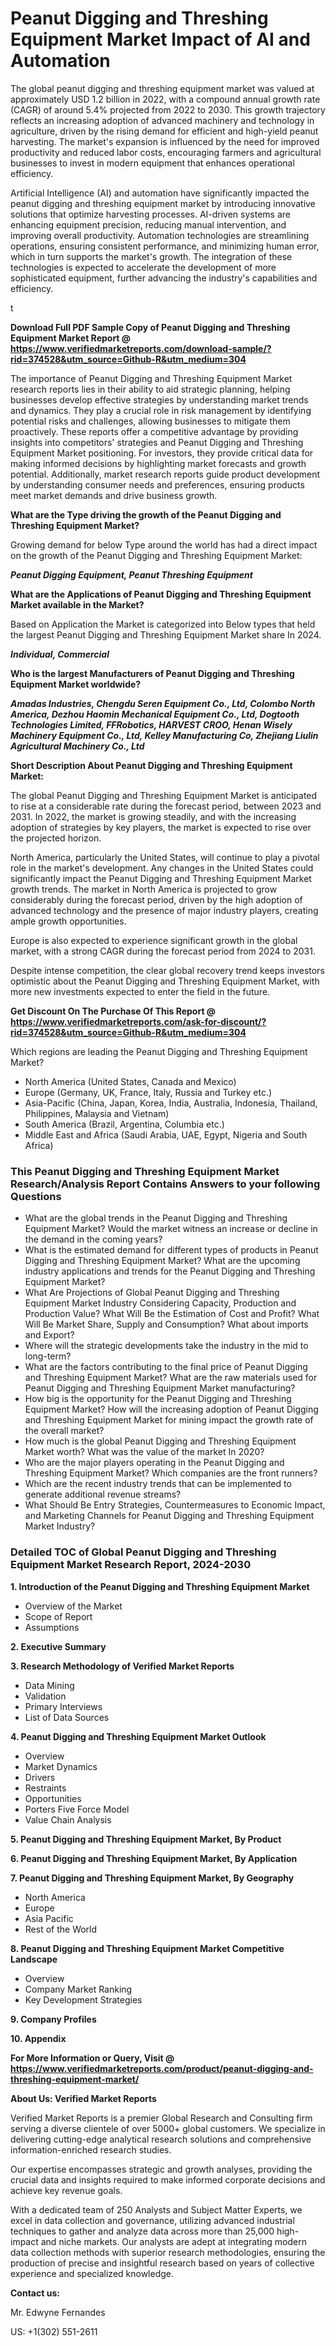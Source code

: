 <meta name="title" content="Global Peanut Digging and Threshing Equipment Market Impact of AI and Automation"><meta name="description" content="The global peanut digging and threshing equipment market was valued at approximately USD 1.2 billion in 2022, with a compound annual growth rate (CAGR) of around 5.4% "><meta name="title" content="Peanut Digging and Threshing Equipment Market Size, Share, Scope, Trends, Growth, Opportunities, Analysis, Forecast"><h1>Peanut Digging and Threshing Equipment Market Impact of AI and Automation</h1><p>The global peanut digging and threshing equipment market was valued at approximately USD 1.2 billion in 2022, with a compound annual growth rate (CAGR) of around 5.4% projected from 2022 to 2030. This growth trajectory reflects an increasing adoption of advanced machinery and technology in agriculture, driven by the rising demand for efficient and high-yield peanut harvesting. The market's expansion is influenced by the need for improved productivity and reduced labor costs, encouraging farmers and agricultural businesses to invest in modern equipment that enhances operational efficiency.</p><p>Artificial Intelligence (AI) and automation have significantly impacted the peanut digging and threshing equipment market by introducing innovative solutions that optimize harvesting processes. AI-driven systems are enhancing equipment precision, reducing manual intervention, and improving overall productivity. Automation technologies are streamlining operations, ensuring consistent performance, and minimizing human error, which in turn supports the market's growth. The integration of these technologies is expected to accelerate the development of more sophisticated equipment, further advancing the industry's capabilities and efficiency.</p>t</p><p id="" class=""><strong>Download Full PDF Sample Copy of Peanut Digging and Threshing Equipment Market Report @ <a href="https://www.verifiedmarketreports.com/download-sample/?rid=374528&utm_source=Github-R&utm_medium=304" target="_blank">https://www.verifiedmarketreports.com/download-sample/?rid=374528&utm_source=Github-R&utm_medium=304</a></strong></p><p>The importance of&nbsp;Peanut Digging and Threshing Equipment Market research reports lies in their ability to aid strategic planning, helping businesses develop effective strategies by understanding market trends and dynamics. They play a crucial role in risk management by identifying potential risks and challenges, allowing businesses to mitigate them proactively. These reports offer a competitive advantage by providing insights into competitors' strategies and Peanut Digging and Threshing Equipment Market positioning. For investors, they provide critical data for making informed decisions by highlighting market forecasts and growth potential. Additionally, market research reports guide product development by understanding consumer needs and preferences, ensuring products meet market demands and drive business growth.</p><p><strong>What are the&nbsp;Type driving the growth of the Peanut Digging and Threshing Equipment Market?</strong></p><p id="" class="">Growing demand for below Type around the world has had a direct impact on the growth of the Peanut Digging and Threshing Equipment Market:</p><em><strong>Peanut Digging Equipment, Peanut Threshing Equipment</strong></em></p><strong>What are the&nbsp;Applications&nbsp;of Peanut Digging and Threshing Equipment Market available in the Market?</strong></p><p id="" class="">Based on Application the Market is categorized into Below types that held the largest Peanut Digging and Threshing Equipment Market share In 2024.</p><em><strong>Individual, Commercial</strong></em></p><strong>Who is the largest Manufacturers of Peanut Digging and Threshing Equipment Market worldwide?</strong></p><p><em><strong>Amadas Industries, Chengdu Seren Equipment Co., Ltd, Colombo North America, Dezhou Haomin Mechanical Equipment Co., Ltd, Dogtooth Technologies Limited, FFRobotics, HARVEST CROO, Henan Wisely Machinery Equipment Co., Ltd, Kelley Manufacturing Co, Zhejiang Liulin Agricultural Machinery Co., Ltd</strong></em></p><p id="" class=""><strong>Short Description About Peanut Digging and Threshing Equipment Market:</strong></p><p>The global Peanut Digging and Threshing Equipment Market is anticipated to rise at a considerable rate during the forecast period, between 2023 and 2031. In 2022, the market is growing steadily, and with the increasing adoption of strategies by key players, the market is expected to rise over the projected horizon.</p><p>North America, particularly the United States, will continue to play a pivotal role in the market's development. Any changes in the United States could significantly impact the Peanut Digging and Threshing Equipment Market growth trends. The market in North America is projected to grow considerably during the forecast period, driven by the high adoption of advanced technology and the presence of major industry players, creating ample growth opportunities.</p><p>Europe is also expected to experience significant growth in the global market, with a strong CAGR during the forecast period from 2024 to 2031.</p><p>Despite intense competition, the clear global recovery trend keeps investors optimistic about the Peanut Digging and Threshing Equipment Market, with more new investments expected to enter the field in the future.</p><p id="" class=""><strong>Get Discount On The Purchase Of This Report @ <a href="https://www.verifiedmarketreports.com/ask-for-discount/?rid=374528&utm_source=Github-R&utm_medium=304" target="_blank">https://www.verifiedmarketreports.com/ask-for-discount/?rid=374528&utm_source=Github-R&utm_medium=304</a></strong></p>Which regions are leading the Peanut Digging and Threshing Equipment Market?</p><ul><li>North America (United States, Canada and Mexico)</li><li>Europe (Germany, UK, France, Italy, Russia and Turkey etc.)</li><li>Asia-Pacific (China, Japan, Korea, India, Australia, Indonesia, Thailand, Philippines, Malaysia and Vietnam)</li><li>South America (Brazil, Argentina, Columbia etc.)</li><li>Middle East and Africa (Saudi Arabia, UAE, Egypt, Nigeria and South Africa)</li></ul><h3 id="" class="">This Peanut Digging and Threshing Equipment Market Research/Analysis Report Contains Answers to your following Questions</h3><ul><li>What are the global trends in the Peanut Digging and Threshing Equipment Market? Would the market witness an increase or decline in the demand in the coming years?</li><li>What is the estimated demand for different types of products in Peanut Digging and Threshing Equipment Market? What are the upcoming industry applications and trends for the Peanut Digging and Threshing Equipment Market?</li><li>What Are Projections of Global Peanut Digging and Threshing Equipment Market Industry Considering Capacity, Production and Production Value? What Will Be the Estimation of Cost and Profit? What Will Be Market Share, Supply and Consumption? What about imports and Export?</li><li>Where will the strategic developments take the industry in the mid to long-term?</li><li>What are the factors contributing to the final price of Peanut Digging and Threshing Equipment Market? What are the raw materials used for Peanut Digging and Threshing Equipment Market manufacturing?</li><li>How big is the opportunity for the Peanut Digging and Threshing Equipment Market? How will the increasing adoption of Peanut Digging and Threshing Equipment Market for mining impact the growth rate of the overall market?</li><li>How much is the global Peanut Digging and Threshing Equipment Market worth? What was the value of the market In 2020?</li><li>Who are the major players operating in the Peanut Digging and Threshing Equipment Market? Which companies are the front runners?</li><li>Which are the recent industry trends that can be implemented to generate additional revenue streams?</li><li>What Should Be Entry Strategies, Countermeasures to Economic Impact, and Marketing Channels for Peanut Digging and Threshing Equipment Market Industry?</li></ul><h3 id="" class="">Detailed TOC of Global Peanut Digging and Threshing Equipment Market Research Report, 2024-2030</h3><p id="" class=""><strong>1. Introduction of the Peanut Digging and Threshing Equipment Market</strong></p><ul><li>Overview of the Market</li><li>Scope of Report</li><li>Assumptions</li></ul><p id="" class=""><strong>2. Executive Summary</strong></p><p id="" class=""><strong>3. Research Methodology of Verified Market Reports</strong></p><ul><li>Data Mining</li><li>Validation</li><li>Primary Interviews</li><li>List of Data Sources</li></ul><p id="" class=""><strong>4. Peanut Digging and Threshing Equipment Market Outlook</strong></p><ul><li>Overview</li><li>Market Dynamics</li><li>Drivers</li><li>Restraints</li><li>Opportunities</li><li>Porters Five Force Model</li><li>Value Chain Analysis</li></ul><p id="" class=""><strong>5. Peanut Digging and Threshing Equipment Market, By Product</strong></p><p id="" class=""><strong>6. Peanut Digging and Threshing Equipment Market, By Application</strong></p><p id="" class=""><strong>7. Peanut Digging and Threshing Equipment Market, By Geography</strong></p><ul><li>North America</li><li>Europe</li><li>Asia Pacific</li><li>Rest of the World</li></ul><p id="" class=""><strong>8. Peanut Digging and Threshing Equipment Market Competitive Landscape</strong></p><ul><li>Overview</li><li>Company Market Ranking</li><li>Key Development Strategies</li></ul><p id="" class=""><strong>9. Company Profiles</strong></p><p id="" class=""><strong>10. Appendix</strong></p><p id="" class=""><strong>For More Information or Query, Visit @ <a href="https://www.verifiedmarketreports.com/product/peanut-digging-and-threshing-equipment-market/" target="_blank">https://www.verifiedmarketreports.com/product/peanut-digging-and-threshing-equipment-market/</a></strong></p><p id="" class=""><strong>About Us: Verified Market Reports</strong></p><p id="" class="">Verified Market Reports is a premier Global Research and Consulting firm serving a diverse clientele of over 5000+ global customers. We specialize in delivering cutting-edge analytical research solutions and comprehensive information-enriched research studies.</p><p id="" class="">Our expertise encompasses strategic and growth analyses, providing the crucial data and insights required to make informed corporate decisions and achieve key revenue goals.</p><p id="" class="">With a dedicated team of 250 Analysts and Subject Matter Experts, we excel in data collection and governance, utilizing advanced industrial techniques to gather and analyze data across more than 25,000 high-impact and niche markets. Our analysts are adept at integrating modern data collection methods with superior research methodologies, ensuring the production of precise and insightful research based on years of collective experience and specialized knowledge.</p><p id="" class=""><strong>Contact us:</strong></p><p id="" class="">Mr. Edwyne Fernandes</p><p id="" class="">US: +1(302) 551-2611</p>